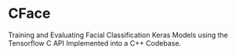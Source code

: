 # CFace
Training and Evaluating Facial Classification Keras Models using the Tensorflow C API Implemented into a C++ Codebase.
